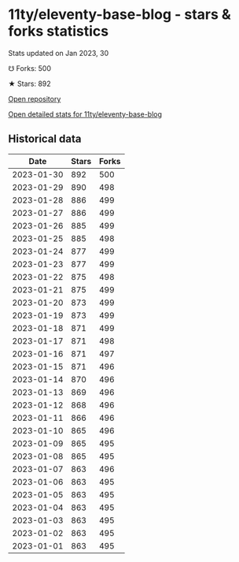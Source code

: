 # 11ty/eleventy-base-blog - stars & forks statistics

Stats updated on Jan 2023, 30

☋ Forks: 500

★ Stars: 892

[Open repository](https://github.com/11ty/eleventy-base-blog)

[Open detailed stats for 11ty/eleventy-base-blog](https://reviewgithub.com/rep/11ty/eleventy-base-blog)

## Historical data
| Date | Stars | Forks |
|------|-------|-------|
| 2023-01-30 | 892 | 500 | 
| 2023-01-29 | 890 | 498 | 
| 2023-01-28 | 886 | 499 | 
| 2023-01-27 | 886 | 499 | 
| 2023-01-26 | 885 | 499 | 
| 2023-01-25 | 885 | 498 | 
| 2023-01-24 | 877 | 499 | 
| 2023-01-23 | 877 | 499 | 
| 2023-01-22 | 875 | 498 | 
| 2023-01-21 | 875 | 499 | 
| 2023-01-20 | 873 | 499 | 
| 2023-01-19 | 873 | 499 | 
| 2023-01-18 | 871 | 499 | 
| 2023-01-17 | 871 | 498 | 
| 2023-01-16 | 871 | 497 | 
| 2023-01-15 | 871 | 496 | 
| 2023-01-14 | 870 | 496 | 
| 2023-01-13 | 869 | 496 | 
| 2023-01-12 | 868 | 496 | 
| 2023-01-11 | 866 | 496 | 
| 2023-01-10 | 865 | 496 | 
| 2023-01-09 | 865 | 495 | 
| 2023-01-08 | 865 | 495 | 
| 2023-01-07 | 863 | 496 | 
| 2023-01-06 | 863 | 495 | 
| 2023-01-05 | 863 | 495 | 
| 2023-01-04 | 863 | 495 | 
| 2023-01-03 | 863 | 495 | 
| 2023-01-02 | 863 | 495 | 
| 2023-01-01 | 863 | 495 | 

